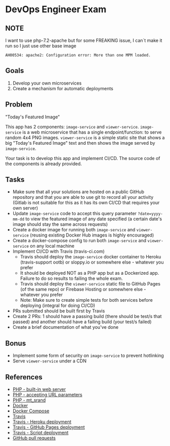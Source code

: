 # DevOps Engineer Exam

## NOTE
I want to use php-7.2-apache but for some FREAKING issue, I can`t make it run so I just use other base image
```
AH00534: apache2: Configuration error: More than one MPM loaded.
```
 

## Goals

1. Develop your own microservices
2. Create a mechanism for automatic deployments

## Problem

"Today's Featured Image"

This app has 2 components: `image-service` and `viewer-service`. `image-service` is a web microservice that has a single endpoint/function: to serve random 4x4 PNG images. `viewer-service` is a simple static site that shows a big "Today's Featured Image" text and then shows the image served by `image-service`.

Your task is to develop this app and implement CI/CD. The source code of the components is already provided.

## Tasks

* Make sure that all your solutions are hosted on a public GitHub repository and that you are able to use git to record all your activity (Gitlab is not suitable for this as it has its own CI/CD that requires your own server)
* Update `image-service` code to accept this query parameter `?date=yyyy-mm-dd` to view the featured image of any date specified (a certain date's image should stay the same across requests)
* Create a docker image for running both `image-service` and `viewer-service` (reusing existing Docker Hub images is highly encouraged)
* Create a docker-compose config to run both `image-service` and `viewer-service` on any local machine
* Implement CI/CD with Travis (travis-ci.com)
    * Travis should deploy the `image-service` docker container to Heroku (travis-support ootb) or sloppy.io or somewhere else - whatever you prefer
    * It should be deployed NOT as a PHP app but as a Dockerized app. Failure to do so results to failing the whole exam.
    * Travis should deploy the `viewer-service` static file to GitHub Pages (of the same repo) or Firebase Hosting or somewhere else - whatever you prefer
    * Note: Make sure to create simple tests for both services before deploying (integral for doing CI/CD)
* PRs submitted should be built first by Travis
* Create 2 PRs: 1 should have a passing build (there should be test/s that passed) and another should have a failing build (your test/s failed)
* Create a brief documentation of what you've done

## Bonus

* Implement some form of security on `image-service` to prevent hotlinking
* Serve `viewer-service` under a CDN

## References

* [PHP - built-in web server](http://php.net/manual/en/features.commandline.webserver.php)
* [PHP - accepting URL parameters](http://php.net/manual/en/reserved.variables.get.php)
* [PHP - mt_srand](http://php.net/manual/en/function.mt-srand.php)
* [Docker](https://docs.docker.com/get-started/)
* [Docker Compose](https://docs.docker.com/compose/gettingstarted/)
* [Travis](https://docs.travis-ci.com/user/getting-started/)
* [Travis - Heroku deployment](https://docs.travis-ci.com/user/deployment/heroku/)
* [Travis - GitHub Pages deployment](https://docs.travis-ci.com/user/deployment/pages/)
* [Travis - Script deployment](https://docs.travis-ci.com/user/deployment/script/)
* [GitHub pull requests](https://help.github.com/articles/about-pull-requests/)

